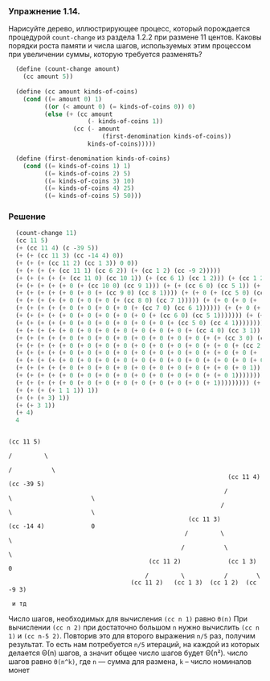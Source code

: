 ### Упражнение 1.14.

Нарисуйте дерево, иллюстрирующее процесс, который порождается процедурой `count-change` из раздела 1.2.2 при размене 11 центов. Каковы порядки роста памяти и числа шагов, используемых этим процессом при увеличении суммы, которую требуется разменять?

```scheme
  (define (count-change amount)
    (cc amount 5))
 
  (define (cc amount kinds-of-coins)
    (cond ((= amount 0) 1)
          ((or (< amount 0) (= kinds-of-coins 0)) 0)
          (else (+ (cc amount
                      (- kinds-of-coins 1))
                  (cc (- amount
                          (first-denomination kinds-of-coins))
                      kinds-of-coins)))))

  (define (first-denomination kinds-of-coins)
    (cond ((= kinds-of-coins 1) 1)
          ((= kinds-of-coins 2) 5)
          ((= kinds-of-coins 3) 10)
          ((= kinds-of-coins 4) 25)
          ((= kinds-of-coins 5) 50)))
```

### Решение

```scheme
  (count-change 11)
  (cc 11 5)
  (+ (cc 11 4) (c -39 5))
  (+ (+ (cc 11 3) (cc -14 4) 0))
  (+ (+ (+ (cc 11 2) (cc 1 3)) 0 0))
  (+ (+ (+ (+ (cc 11 1) (cc 6 2)) (+ (cc 1 2) (cc -9 2)))))
  (+ (+ (+ (+ (+ (cc 11 0) (cc 10 1)) (+ (cc 6 1) (cc 1 2))) (+ (cc 1 2) 0))))
  (+ (+ (+ (+ (+ 0 (+ (cc 10 0) (cc 9 1))) (+ (+ (cc 6 0) (cc 5 1)) (+ (cc 1 1) (cc -4 2)))) (+ (+ (cc 1 1) (cc -4 2)) 0))))
  (+ (+ (+ (+ (+ 0 (+ 0 (+ (cc 9 0) (cc 8 1)))) (+ (+ 0 (+ (cc 5 0) (cc 4 1)))) (+ (+ (cc 1 0) (cc 0 1)) 0))) (+ (+ (+ (cc 1 0) (cc 0 1) 0) 0))))
  (+ (+ (+ (+ (+ 0 (+ 0 (+ 0 (+ (cc 8 0) (cc 7 1))))) (+ (+ 0 (+ 0 (+ (cc 4 0) (cc 3 1))))) (+ (+ 0 1) 0))) (+ (+ (+ 0 1 0) 0))))
  (+ (+ (+ (+ (+ 0 (+ 0 (+ 0 (+ 0 (+ (cc 7 0) (cc 6 1)))))) (+ (+ 0 (+ 0 (+ 0 (+ (cc 3 0) (cc 2 1)))))) (+ 1 0))) (+ (+ 1 0))))
  (+ (+ (+ (+ (+ 0 (+ 0 (+ 0 (+ 0 (+ 0 (+ (cc 6 0) (cc 5 1))))))) (+ (+ 0 (+ 0 (+ 0 (+ 0 (+ (cc 2 0) (cc 1 1))))))) 1)) (+ 1)))
  (+ (+ (+ (+ (+ 0 (+ 0 (+ 0 (+ 0 (+ 0 (+ 0 (+ (cc 5 0) (cc 4 1)))))))) (+ (+ 0 (+ 0 (+ 0 (+ 0 (+ 0 (+ (cc 1 0) (cc 0 1)))))))) 1)) 1))
  (+ (+ (+ (+ (+ 0 (+ 0 (+ 0 (+ 0 (+ 0 (+ 0 (+ 0 (+ (cc 4 0) (cc 3 1))))))))) (+ (+ 0 (+ 0 (+ 0 (+ 0 (+ 0 (+ 0 1))))))) 1)) 1))
  (+ (+ (+ (+ (+ 0 (+ 0 (+ 0 (+ 0 (+ 0 (+ 0 (+ 0 (+ 0 (+ (+ (cc 3 0) (cc 2 1))))))))))) (+ (+ 0 (+ 0 (+ 0 (+ 0 (+ 0 1)))))) 1)) 1))
  (+ (+ (+ (+ (+ 0 (+ 0 (+ 0 (+ 0 (+ 0 (+ 0 (+ 0 (+ 0 (+ (+ 0 (+ (cc 2 0) (cc 1 1)))))))))))) (+ (+ 0 (+ 0 (+ 0 (+ 0 1))))) 1)) 1))
  (+ (+ (+ (+ (+ 0 (+ 0 (+ 0 (+ 0 (+ 0 (+ 0 (+ 0 (+ 0 (+ (+ 0 (+ 0 (+ (cc 1 0) (cc 0 1))))))))))))) (+ (+ 0 (+ 0 (+ 0 1)))) 1)) 1))
  (+ (+ (+ (+ (+ 0 (+ 0 (+ 0 (+ 0 (+ 0 (+ 0 (+ 0 (+ 0 (+ (+ 0 (+ 0 (+ 0 1)))))))))))) (+ (+ 0 (+ 0 (+ 0 1)))) 1)) 1))
  (+ (+ (+ (+ (+ 0 (+ 0 (+ 0 (+ 0 (+ 0 (+ 0 (+ 0 (+ 0 (+ (+ 0 (+ 0 1))))))))))) (+ (+ 0 (+ 0 (+ 0 1)))) 1)) 1))
  (+ (+ (+ (+ (+ 0 (+ 0 (+ 0 (+ 0 (+ 0 (+ 0 (+ 0 (+ 0 (+ (+ 0 1)))))))))) (+ (+ 0 (+ 0 (+ 0 1)))) 1)) 1))
  (+ (+ (+ (+ (+ 0 (+ 0 (+ 0 (+ 0 (+ 0 (+ 0 (+ 0 (+ 0 (+ 1))))))))) (+ (+ 0 (+ 0 (+ 0 1)))) 1)) 1))
  (+ (+ (+ (+ 1 1 1)) 1))
  (+ (+ (+ 3) 1))
  (+ (+ 3 1))
  (+ 4)
  4
```

```
                                                                        (cc 11 5)
                                                                       /         \
                                                                      /           \
                                                             (cc 11 4)             (cc -39 5)
                                                            /         \                      \
                                                           /           \                      \
                                                  (cc 11 3)             (cc -14 4)             0
                                                 /         \                      \
                                                /           \                      \
                                       (cc 11 2)             (cc 1 3)               0
                                      /         \           /        \
                                  (cc 11 2)   (cc 1 3)  (cc 1 2)  (cc -9 3) 

 и тд
```
Число шагов, необходимых для вычисления `(cc n 1)` равно `Θ(n)`
При вычислении `(cc n 2)` при достаточно большом `n` нужно вычислить `(cc n 1)` и `(cc n-5 2)`.
Повторив это для второго выражения `n/5` раз, получим результат. То есть нам потребуется `n/5` итераций,
на каждой из которых делается Θ(n) шагов, а значит общее число шагов будет Θ(n²).
число шагов равно `Θ(n^k)`, где `n` — сумма для размена, `k` – число номиналов монет